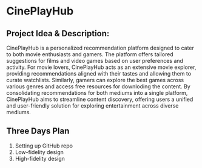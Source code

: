 #  CinePlayHub

## Project Idea & Description:
CinePlayHub is a personalized recommendation platform designed to cater to both movie enthusiasts and gamers. The platform offers tailored suggestions for films and video games based on user preferences and activity. For movie lovers, CinePlayHub acts as an extensive movie explorer, providing recommendations aligned with their tastes and allowing them to curate watchlists. Similarly, gamers can explore the best games across various genres and access free resources for downloding the content. By consolidating recommendations for both mediums into a single platform, CinePlayHub aims to streamline content discovery, offering users a unified and user-friendly solution for exploring entertainment across diverse mediums.

## Three Days Plan
1. Setting up GitHub repo
2. Low-fidelity design
3. High-fidelity design
